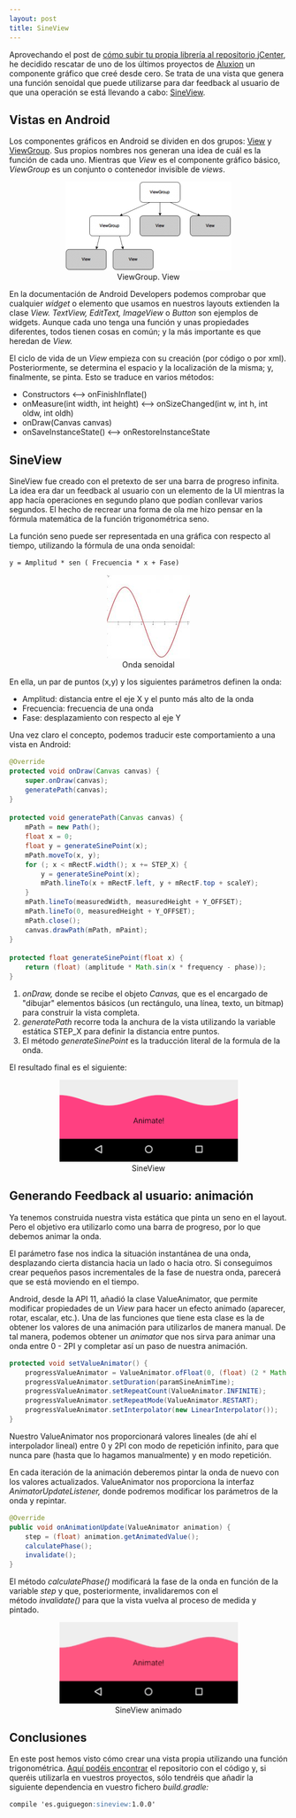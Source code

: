 ```yaml
---
layout: post
title: SineView
---
```


Aprovechando el post de <a href="http://katade.com/librerias-android-jcenter/">cómo subir tu propia librería al repositorio jCenter</a>, he decidido rescatar de uno de los últimos proyectos de <a href="https://aluxion.com/">Aluxion</a> un componente gráfico que creé desde cero. Se trata de una vista que genera una función senoidal que puede utilizarse para dar feedback al usuario de que una operación se está llevando a cabo: <a href="https://github.com/guiguegon/SineView">SineView</a>.
<h2>Vistas en Android</h2>
Los componentes gráficos en Android se dividen en dos grupos: <a href="https://developer.android.com/reference/android/view/View.html">View</a> y <a href="https://developer.android.com/reference/android/view/ViewGroup.html">ViewGroup</a>. Sus propios nombres nos generan una idea de cuál es la función de cada uno. Mientras que <em>View</em> es el componente gráfico básico, <em>ViewGroup </em>es un conjunto o contenedor invisible de <em>views</em>.

<div align="center">
    <figure>
        <img src="/images/sineview/viewgroup_view.png" alt="viewGroup View" width="300">
          <figcaption>ViewGroup. View</figcaption>
    </figure>
</div>

En la documentación de Android Developers podemos comprobar que cualquier <em>widget </em>o elemento que usamos en nuestros layouts extienden la clase <em>View. TextView, EditText, ImageView </em>o <em>Button </em>son ejemplos de widgets. Aunque cada uno tenga una función y unas propiedades diferentes, todos tienen cosas en común; y la más importante es que heredan de <em>View.</em>

El ciclo de vida de un <em>View </em>empieza con su creación (por código o por xml). Posteriormente, se determina el espacio y la localización de la misma; y, finalmente, se pinta. Esto se traduce en varios métodos:
<ul>
  <li>Constructors <--> onFinishInflate()</li>
  <li>onMeasure(int width, int height) <--> onSizeChanged(int w, int h, int oldw, int oldh)</li>
  <li>onDraw(Canvas canvas)</li>
  <li>onSaveInstanceState() <--> onRestoreInstanceState</li>
</ul>
<h2>SineView</h2>
SineView fue creado con el pretexto de ser una barra de progreso infinita. La idea era dar un feedback al usuario con un elemento de la UI mientras la app hacía operaciones en segundo plano que podían conllevar varios segundos. El hecho de recrear una forma de ola me hizo pensar en la fórmula matemática de la función trigonométrica seno.

La función seno puede ser representada en una gráfica con respecto al tiempo, utilizando la fórmula de una onda senoidal:

```markdown
y = Amplitud * sen ( Frecuencia * x + Fase)
```
<div align="center">
    <figure>
        <img src="/images/sineview/sine.jpg" alt="sine" width="150">
          <figcaption>Onda senoidal</figcaption>
    </figure>
</div>

En ella, un par de puntos (x,y) y los siguientes parámetros definen la onda:
<ul>
  <li>Amplitud: distancia entre el eje X y el punto más alto de la onda</li>
  <li>Frecuencia: frecuencia de una onda</li>
  <li>Fase: desplazamiento con respecto al eje Y</li>
</ul>
Una vez claro el concepto, podemos traducir este comportamiento a una vista en Android:

```java
@Override
protected void onDraw(Canvas canvas) {
    super.onDraw(canvas);
    generatePath(canvas);
}

protected void generatePath(Canvas canvas) {
    mPath = new Path();
    float x = 0;
    float y = generateSinePoint(x);
    mPath.moveTo(x, y);
    for (; x < mRectF.width(); x += STEP_X) {
        y = generateSinePoint(x);
        mPath.lineTo(x + mRectF.left, y + mRectF.top + scaleY);
    }
    mPath.lineTo(measuredWidth, measuredHeight + Y_OFFSET);
    mPath.lineTo(0, measuredHeight + Y_OFFSET);
    mPath.close();
    canvas.drawPath(mPath, mPaint);
}

protected float generateSinePoint(float x) {
    return (float) (amplitude * Math.sin(x * frequency - phase));
}
```
<ol>
  <li><em>onDraw, </em>donde se recibe el objeto <em>Canvas, </em>que es el encargado de "dibujar" elementos básicos (un rectángulo, una línea, texto, un bitmap) para construir la vista completa.</li>
  <li><em>generatePath </em>recorre toda la anchura de la vista utilizando la variable estática STEP_X para definir la distancia entre puntos.</li>
  <li>El método <em>generateSinePoint</em> es la traducción literal de la formula de la onda.</li>
</ol>
El resultado final es el siguiente:

<div align="center">
    <figure>
        <img src="/images/sineview/sineview.png" alt="SineView" width="323">
          <figcaption>SineView</figcaption>
    </figure>
</div>

<h2>Generando Feedback al usuario: animación</h2>
Ya tenemos construida nuestra vista estática que pinta un seno en el layout. Pero el objetivo era utilizarlo como una barra de progreso, por lo que debemos animar la onda.

El parámetro fase nos indica la situación instantánea de una onda, desplazando cierta distancia hacia un lado o hacia otro. Si conseguimos crear pequeños pasos incrementales de la fase de nuestra onda, parecerá que se está moviendo en el tiempo.

Android, desde la API 11, añadió la clase ValueAnimator, que permite modificar propiedades de un <em>View</em><em> </em>para hacer un efecto animado (aparecer, rotar, escalar, etc.). Una de las funciones que tiene esta clase es la de obtener los valores de una animación para utilizarlos de manera manual. De tal manera, podemos obtener un <em>animator</em> que nos sirva para animar una onda entre 0 - 2PI y completar así un paso de nuestra animación.

```java
protected void setValueAnimator() {
    progressValueAnimator = ValueAnimator.ofFloat(0, (float) (2 * Math.PI));
    progressValueAnimator.setDuration(paramSineAnimTime);
    progressValueAnimator.setRepeatCount(ValueAnimator.INFINITE);
    progressValueAnimator.setRepeatMode(ValueAnimator.RESTART);
    progressValueAnimator.setInterpolator(new LinearInterpolator());
}
```

Nuestro ValueAnimator nos proporcionará valores lineales (de ahí el interpolador lineal) entre 0 y 2PI con modo de repetición infinito, para que nunca pare (hasta que lo hagamos manualmente) y en modo repetición.

En cada iteración de la animación deberemos pintar la onda de nuevo con los valores actualizados. ValueAnimator nos proporciona la interfaz <em>AnimatorUpdateListener, </em>donde podremos modificar los parámetros de la onda y repintar.

```java
@Override
public void onAnimationUpdate(ValueAnimator animation) {
    step = (float) animation.getAnimatedValue();
    calculatePhase();
    invalidate();
}
```

El método <em>calculatePhase()</em> modificará la fase de la onda en función de la variable <em>step</em> y que, posteriormente, invalidaremos con el método <em>invalidate()</em> para que la vista vuelva al proceso de medida y pintado.

<div align="center">
    <figure>
        <img src="/images/sineview/sineview.gif" alt="SineView" width="323">
          <figcaption>SineView animado</figcaption>
    </figure>
</div>

<h2>Conclusiones</h2>
En este post hemos visto cómo crear una vista propia utilizando una función trigonométrica. <a href="https://github.com/guiguegon/SineView">Aquí podéis encontrar</a> el repositorio con el código y, si queréis utilizarla en vuestros proyectos, sólo tendréis que añadir la siguiente dependencia en vuestro fichero <em>build.gradle:</em>

```markdown
compile 'es.guiguegon:sineview:1.0.0'
```